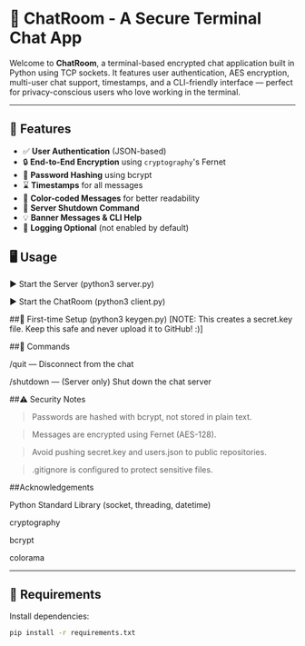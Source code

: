 # 💬 ChatRoom - A Secure Terminal Chat App

Welcome to **ChatRoom**, a terminal-based encrypted chat application built in Python using TCP sockets. It features user authentication, AES encryption, multi-user chat support, timestamps, and a CLI-friendly interface — perfect for privacy-conscious users who love working in the terminal.

---

## 🔐 Features

- ✅ **User Authentication** (JSON-based)
- 🔒 **End-to-End Encryption** using `cryptography`'s Fernet
- 🧠 **Password Hashing** using bcrypt
- ⌛ **Timestamps** for all messages
- 🎨 **Color-coded Messages** for better readability
- 🔄 **Server Shutdown Command**
- 💡 **Banner Messages & CLI Help**
- 📄 **Logging Optional** (not enabled by default)

## 🖥️ Usage
▶️ Start the Server
(python3 server.py)

▶️ Start the ChatRoom
(python3 client.py)

##🧪 First-time Setup
(python3 keygen.py)
[NOTE: This creates a secret.key file. Keep this safe and never upload it to GitHub! :)]

##📢 Commands

/quit — Disconnect from the chat

/shutdown — (Server only) Shut down the chat server


##⚠️ Security Notes

>Passwords are hashed with bcrypt, not stored in plain text.

>Messages are encrypted using Fernet (AES-128).

>Avoid pushing secret.key and users.json to public repositories.

>.gitignore is configured to protect sensitive files.

##Acknowledgements

Python Standard Library (socket, threading, datetime)

cryptography

bcrypt

colorama

---

## 🧰 Requirements

Install dependencies:

```bash
pip install -r requirements.txt
